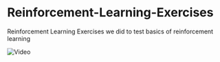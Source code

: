 # Reinforcement-Learning-Exercises
Reinforcement Learning Exercises we did to test basics of reinforcement learning

![Video](https://github.com/aerarslan/Reinforcement-Learning-Exercises/issues/1#issue-849507657)
